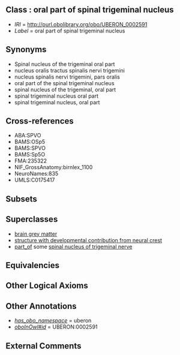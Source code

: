 
## Class : oral part of spinal trigeminal nucleus

 * *IRI* = http://purl.obolibrary.org/obo/UBERON_0002591
 * *Label* = oral part of spinal trigeminal nucleus

## Synonyms

 * Spinal nucleus of the trigeminal oral part
 * nucleus oralis tractus spinalis nervi trigemini
 * nucleus spinalis nervi trigemini, pars oralis
 * oral part of the spinal trigeminal nucleus
 * spinal nucleus of the trigeminal, oral part
 * spinal trigeminal nucleus oral part
 * spinal trigeminal nucleus, oral part

## Cross-references

 * ABA:SPVO
 * BAMS:OSp5
 * BAMS:SPVO
 * BAMS:Sp5O
 * FMA:235322
 * NIF_GrossAnatomy:birnlex_1100
 * NeuroNames:835
 * UMLS:C0175417

## Subsets


## Superclasses

 * [brain grey matter](../../UBERON/28/UBERON_0003528.md)
 * [structure with developmental contribution from neural crest](../../UBERON/14/UBERON_0010314.md)
 * [part_of](../../BFO/50/BFO_0000050.md) some [spinal nucleus of trigeminal nerve](../../UBERON/17/UBERON_0001717.md)

## Equivalencies


## Other Logical Axioms


## Other Annotations

 * *[has_obo_namespace](../../ce/oboInOwl#hasOBONamespace.md)* = uberon
 * *[oboInOwl#id](../../id/oboInOwl#id.md)* = UBERON:0002591

## External Comments


